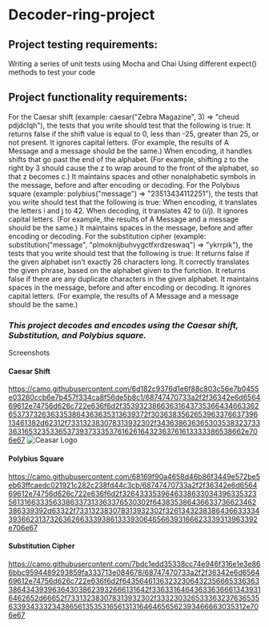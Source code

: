 # Decoder-ring-project
## Project testing requirements:
Writing a series of unit tests using Mocha and Chai
Using different expect() methods to test your code
## Project functionality requirements:
For the Caesar shift (example: caesar("Zebra Magazine", 3) => "cheud pdjdclqh"), the tests that you write should test that the following is true:
It returns false if the shift value is equal to 0, less than -25, greater than 25, or not present.
It ignores capital letters. (For example, the results of A Message and a message should be the same.)
When encoding, it handles shifts that go past the end of the alphabet. (For example, shifting z to the right by 3 should cause the z to wrap around to the front of the alphabet, so that z becomes c.)
It maintains spaces and other nonalphabetic symbols in the message, before and after encoding or decoding.
For the Polybius square (example: polybius("message") => "23513434112251"), the tests that you write should test that the following is true:
When encoding, it translates the letters i and j to 42.
When decoding, it translates 42 to (i/j).
It ignores capital letters. (For example, the results of A Message and a message should be the same.)
It maintains spaces in the message, before and after encoding or decoding.
For the substitution cipher (example: substitution("message", "plmoknijbuhvygctfxrdzeswaq") => "ykrrpik"), the tests that you write should test that the following is true:
It returns false if the given alphabet isn't exactly 26 characters long.
It correctly translates the given phrase, based on the alphabet given to the function.
It returns false if there are any duplicate characters in the given alphabet.
It maintains spaces in the message, before and after encoding or decoding.
It ignores capital letters. (For example, the results of A Message and a message should be the same.)
### *This project decodes and encodes using the Caesar shift, Substitution, and Polybius square.*
Screenshots
#### Caesar Shift
https://camo.githubusercontent.com/6d182c9376d1e6f88c803c56e7b0455e03260ccb6e7b457f334ca8f56de5b8c1/68747470733a2f2f36342e6d656469612e74756d626c722e636f6d2f35393238663631643735366434663362653737326363353864363635313639372f303638356265396337663739613461382d62312f733132383078313932302f343638636365303538323733363165323533653739373335376162616432363761613333386538662e706e67
![Ceasar Logo](https://camo.githubusercontent.com/6d182c9376d1e6f88c803c56e7b0455e03260ccb6e7b457f334ca8f56de5b8c1/68747470733a2f2f36342e6d656469612e74756d626c722e636f6d2f35393238663631643735366434663362653737326363353864363635313639372f303638356265396337663739613461382d62312f733132383078313932302f343638636365303538323733363165323533653739373335376162616432363761613333386538662e706e67)  
#### Polybius Square
https://camo.githubusercontent.com/68169f90a4658d46b86f3449e572be5eb63ffcaedc021921c282c238fd44c3cb/68747470733a2f2f36342e6d656469612e74756d626c722e636f6d2f32643335396463386330343963353235613166333563386337313363376530302f643835386436633736623462386339392d63322f733132383078313932302f326134323838643663333439366231373263626633393861333930646566393166623339313963392e706e67

#### Substitution Cipher
https://camo.githubusercontent.com/7bdc1edd35338cc74e946f316e1e3e866bbc9594489293859fa333713e084678/68747470733a2f2f36342e6d656469612e74756d626c722e636f6d2f64356461363232306432356665336363386434393963643038623932666131642f336331646436336366613439316462652d66652f733132383078313932302f333230326533363237636535633934333234386561353531656131316464656562393466663035312e706e67
